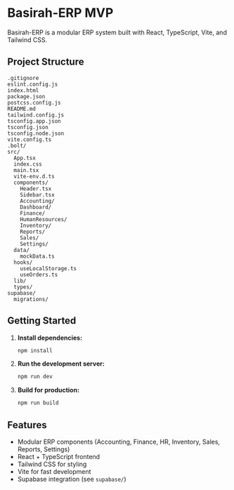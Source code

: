 # Basirah-ERP MVP

Basirah-ERP is a modular ERP system built with React, TypeScript, Vite, and Tailwind CSS.

## Project Structure

```
.gitignore
eslint.config.js
index.html
package.json
postcss.config.js
README.md
tailwind.config.js
tsconfig.app.json
tsconfig.json
tsconfig.node.json
vite.config.ts
.bolt/
src/
  App.tsx
  index.css
  main.tsx
  vite-env.d.ts
  components/
    Header.tsx
    Sidebar.tsx
    Accounting/
    Dashboard/
    Finance/
    HumanResources/
    Inventory/
    Reports/
    Sales/
    Settings/
  data/
    mockData.ts
  hooks/
    useLocalStorage.ts
    useOrders.ts
  lib/
  types/
supabase/
  migrations/
```

## Getting Started

1. **Install dependencies:**
   ```sh
   npm install
   ```

2. **Run the development server:**
   ```sh
   npm run dev
   ```

3. **Build for production:**
   ```sh
   npm run build
   ```

## Features

- Modular ERP components (Accounting, Finance, HR, Inventory, Sales, Reports, Settings)
- React + TypeScript frontend
- Tailwind CSS for styling
- Vite for fast development
- Supabase integration (see `supabase/`)